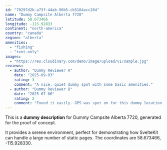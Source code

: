 ```yaml
---
id: "70297d2b-a73f-44ab-96b5-cb5184acc204"
name: "Dummy Campsite Alberta 7720"
latitude: 58.673466
longitude: -115.92833
continent: "north-america"
country: "canada"
region: "alberta"
amenities:
  - "fishing"
  - "tent-only"
images:
  - "https://res.cloudinary.com/demo/image/upload/v1/sample.jpg"
reviews:
  - author: "Dummy Reviewer A"
    date: "2025-09-03"
    rating: 3
    comment: "A nice, quiet dummy spot with some basic amenities."
  - author: "Dummy Reviewer B"
    date: "2025-07-06"
    rating: 2
    comment: "Found it easily. GPS was spot on for this dummy location."
---
```


This is a **dummy description** for Dummy Campsite Alberta 7720, generated for the proof of concept.

It provides a serene environment, perfect for demonstrating how SvelteKit can handle a large number of static pages. The coordinates are 58.673466, -115.928330.
